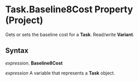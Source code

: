 
# Task.Baseline8Cost Property (Project)

Gets or sets the baseline cost for a  **Task**. Read/write **Variant**.


## Syntax

 _expression_. **Baseline8Cost**

 _expression_ A variable that represents a **Task** object.

